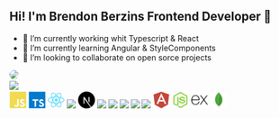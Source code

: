 ## Hi! I'm Brendon Berzins Frontend Developer 👋
 
- 🔭 I’m currently working whit Typescript & React
- 🌱 I’m currently learning Angular & StyleComponents
- 👯 I’m looking to collaborate on open sorce projects
<kbd>
  <img style='border-radius: 30em' height='200vh' src='https://i.gifer.com/origin/87/87015e585336954a2d2e9179bebd8b32_w200.gif'/>
</kbd>
<div>
  <img src='https://github-readme-stats.vercel.app/api/top-langs/?username=brendonberzins&layout=compact&theme=midnight-purple'/>
</div>
  <div>
   <img height='30em' src='https://raw.githubusercontent.com/devicons/devicon/master/icons/javascript/javascript-plain.svg'/>
   <img height='30em' src='https://raw.githubusercontent.com/devicons/devicon/master/icons/typescript/typescript-plain.svg'/>
   <img height='30em' src='https://raw.githubusercontent.com/devicons/devicon/master/icons/react/react-original.svg'/>
   <img height='30em' src="https://cdn.jsdelivr.net/gh/devicons/devicon/icons/redux/redux-original.svg" />
   <img height='30em' src='https://raw.githubusercontent.com/devicons/devicon/master/icons/nextjs/nextjs-original.svg'/>
   <img height='30em' src="https://cdn.jsdelivr.net/gh/devicons/devicon/icons/graphql/graphql-plain.svg" />
   <img height='30em' src="https://cdn.jsdelivr.net/gh/devicons/devicon/icons/tailwindcss/tailwindcss-plain.svg"/>
   <img height='30em' src="https://cdn.jsdelivr.net/gh/devicons/devicon/icons/sass/sass-original.svg" />
   <img height='30em' src="https://cdn.jsdelivr.net/gh/devicons/devicon/icons/materialui/materialui-original.svg" />
   <img height='30em'src="https://cdn.jsdelivr.net/gh/devicons/devicon/icons/jest/jest-plain.svg" />
   <img height='30em'src="https://raw.githubusercontent.com/devicons/devicon/master/icons/angularjs/angularjs-plain.svg" />
   <img height='30em' src='https://raw.githubusercontent.com/devicons/devicon/master/icons/nodejs/nodejs-original.svg'/>
   <img height='30em' src='https://raw.githubusercontent.com/devicons/devicon/master/icons/express/express-original.svg'/>
   <img height='30em' src='https://raw.githubusercontent.com/devicons/devicon/master/icons/mongodb/mongodb-original.svg'/>
  </div>
